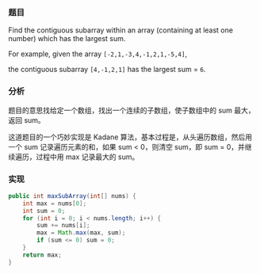 ### 题目

Find the contiguous subarray within an array (containing at least one number) which has the largest sum.

For example, given the array `[-2,1,-3,4,-1,2,1,-5,4]`,

the contiguous subarray `[4,-1,2,1]` has the largest sum = `6`.

### 分析

题目的意思找给定一个数组，找出一个连续的子数组，使子数组中的 sum 最大，返回 sum。

这道题目的一个巧妙实现是 Kadane 算法，基本过程是，从头遍历数组，然后用一个 sum 记录遍历元素的和，如果 sum < 0，则清空 sum，即 sum = 0，并继续遍历，过程中用 max 记录最大的 sum。

### 实现

```java
public int maxSubArray(int[] nums) {
    int max = nums[0];
    int sum = 0;
    for (int i = 0; i < nums.length; i++) {
        sum += nums[i];
        max = Math.max(max, sum);
        if (sum <= 0) sum = 0;
    }
    return max;
}
```